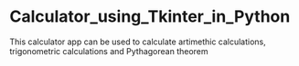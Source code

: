 # Calculator_using_Tkinter_in_Python
This calculator app can be used to calculate artimethic calculations, trigonometric calculations and Pythagorean theorem
